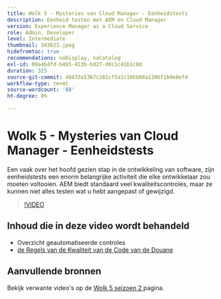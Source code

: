```yaml
---
title: Wolk 5 - Mysteries van Cloud Manager - Eenheidstests
description: Eenheid testen met AEM en Cloud Manager
version: Experience Manager as a Cloud Service
role: Admin, Developer
level: Intermediate
thumbnail: 343623.jpeg
hidefromtoc: true
recommendations: noDisplay, noCatalog
exl-id: 09a4b4fd-b4b5-413b-bd27-d0c1c41b1c8d
duration: 315
source-git-commit: 48433a5367c281cf5a1c106b08a1306f1b0e8ef4
workflow-type: tm+mt
source-wordcount: '88'
ht-degree: 0%

---
```


# Wolk 5 - Mysteries van Cloud Manager - Eenheidstests

Een vaak over het hoofd gezien stap in de ontwikkeling van software, zijn eenheidstests een enorm belangrijke activiteit die elke ontwikkelaar zou moeten voltooien. AEM biedt standaard veel kwaliteitscontroles, maar ze kunnen niet alles testen wat u hebt aangepast of gewijzigd.

>[!VIDEO](https://video.tv.adobe.com/v/343623?quality=12&learn=on)

## Inhoud die in deze video wordt behandeld

+ Overzicht geautomatiseerde controles
+ [ de Regels van de Kwaliteit van de Code van de Douane ](https://experienceleague.adobe.com/docs/experience-manager-cloud-service/content/implementing/using-cloud-manager/test-results/custom-code-quality-rules.html?lang=nl-NL)

## Aanvullende bronnen

Bekijk verwante video&#39;s op de [ Wolk 5 seizoen 2 ](../cloud5-season-2.md) pagina.
